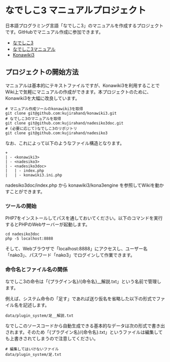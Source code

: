 # なでしこ3 マニュアルプロジェクト

日本語プログラミング言語「なでしこ3」のマニュアルを作成するプロジェクトです。GitHubでマニュアル作成に参加できます。

- [なでしこ3](https://nadesi.com/doc3/)
- [なでしこ3マニュアル](https://nadesi.com/v3/doc/)
- [Konawiki3](https://github.com/kujirahand/konawiki3)

## プロジェクトの開始方法

マニュアルは基本的にテキストファイルですが、Konawiki3を利用することでWiki上で気軽にマニュアルの作成ができます。本プロジェクトのために、Konawiki3を大幅に改良しています。

```
# マニュアル作成ツールのkonawiki3を取得
git clone git@github.com:kujirahand/konawiki3.git
# なでしこ3のマニュアルを取得
git clone git@github.com:kujirahand/nadesiko3doc.git
# (必要に応じて)なでしこ3のリポジトリ
git clone git@github.com:kujirahand/nadesiko3
```

なお、これによって以下のようなファイル構造となります。

```
+
| - <konawiki3>
| - <nadesiko3>
| - <nadesiko3doc>
|   | - index.php
|   | - konawiki3.ini.php
```

nadesiko3doc/index.php から konawiki3/kona3engine を参照してWikiを動かすことができます。

### ツールの開始

PHP7をインストールしてパスを通しておいてください。以下のコマンドを実行するとPHPのWebサーバーが起動します。

```
cd nadesiko3doc
php -S localhost:8888
```

そして、Webブラウザで「localhost:8888」にアクセスし、ユーザー名「nako3」、パスワード「nako3」でログインして作業できます。


### 命令名とファイル名の関係

なでしこ3の命令は「{プラグイン名}/{命令名}__解説.txt」という名前で管理します。

例えば、システム命令の「足す」であれば送り仮名を省略した以下の形式でファイル名を記述します。

```
data/plugin_system/足__解説.txt
```

なでしこのソースコードから自動生成できる基本的なデータは次の形式で書き出されます。そのため「{プラグイン名}/{命令名}.txt」というファイルは編集しても上書きされてしまうので注意してください。

```
# 編集してはいけないファイル
data/plugin_system/足.txt
```





